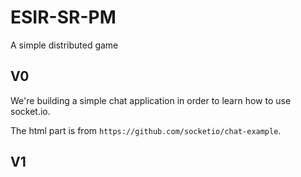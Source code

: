 # ESIR-SR-PM
A simple distributed game

## V0

We're building a simple chat application in order to learn how to use socket.io.

The html part is from `https://github.com/socketio/chat-example`.

## V1
